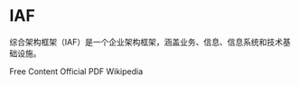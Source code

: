# IAF

综合架构框架（IAF）是一个企业架构框架，涵盖业务、信息、信息系统和技术基础设施。

<ResourceGroupTitle>Free Content</ResourceGroupTitle>
<BadgeLink colorScheme='yellow' badgeText='Read' href='https://www.capgemini.com/wp-content/uploads/2018/03/architecture-for-the-information-age.pdf'>Official PDF</BadgeLink>
<BadgeLink colorScheme='yellow' badgeText='Read' href='https://en.wikipedia.org/wiki/Integrated_Architecture_Framework'>Wikipedia</BadgeLink>
